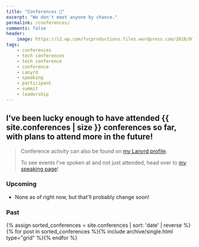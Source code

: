 ```yaml
---
title: "Conferences 🎫️"
excerpt: "We don't meet anyone by chance."
permalink: /conferences/
comments: false
header:
    image: https://i2.wp.com/fvcproductions.files.wordpress.com/2016/07/img_0493.jpg
tags:
    - conferences
    - tech conferences
    - tech conference
    - conference
    - Lanyrd
    - speaking
    - participant
    - summit
    - leadership
---
```


## I've been lucky enough to have attended {{ site.conferences | size }} conferences so far, with plans to attend more in the future!

> Conference activity can also be found on <a href="https://lanyrd.com/profile/fvcproductions/" target="_blank" rel="noopener" title="Lanyrd">my Lanyrd profile</a>.
>
> To see events I've spoken at and not just attended, head over to [my speaking page](/speaking)!

### Upcoming

- None as of right now, but that'll probably change soon!

<!-- - None as of right now, but that'll probably change soon! -->

### Past

<div class="grid__wrapper">
{% assign sorted_conferences = site.conferences | sort: 'date' | reverse %}{% for post in sorted_conferences %}{% include archive/single.html type="grid" %}{% endfor %}
</div>